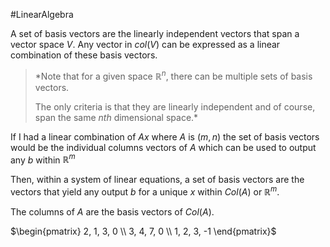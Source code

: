 #LinearAlgebra 

A set of basis vectors are the linearly independent vectors that span a vector space $V$. Any vector in $col(V)$ can be expressed as a linear combination of these basis vectors.

>*Note that for a given space $\mathbb{R}^n$, there can be multiple sets of basis vectors.
> 
>The only criteria is that they are linearly independent and of course, span the same $nth$ dimensional space.*


If I had a linear combination of $Ax$ where $A$ is $(m, n)$ the set of basis vectors would be the individual columns vectors of $A$ which can be used to output any $b$ within $\mathbb{R}^m$ 

Then, within a system of linear equations, a set of basis vectors are the vectors that yield any output $b$ for a unique $x$ within $Col(A)$ or $\mathbb{R}^m$. 

The columns of $A$ are the basis vectors of $Col(A)$. 

$\begin{pmatrix} 2, 1, 3, 0 \\ 3, 4, 7, 0 \\ 1, 2, 3, -1 \end{pmatrix}$